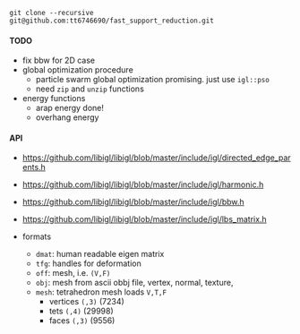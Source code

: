 

```
git clone --recursive git@github.com:tt6746690/fast_support_reduction.git
```


#### TODO

+ fix bbw for 2D case
+ global optimization procedure 
    + particle swarm global optimization promising. just use `igl::pso`
    + need `zip` and `unzip` functions
+ energy functions
    + arap energy done!
    + overhang energy


#### API 


+ https://github.com/libigl/libigl/blob/master/include/igl/directed_edge_parents.h
+ https://github.com/libigl/libigl/blob/master/include/igl/harmonic.h
+ https://github.com/libigl/libigl/blob/master/include/igl/bbw.h
+ https://github.com/libigl/libigl/blob/master/include/igl/lbs_matrix.h


+ formats
    + `dmat`: human readable eigen matrix
    + `tfg`: handles for deformation
    + `off`: mesh, i.e. `(V,F)`
    + `obj`: mesh from ascii obbj file, vertex, normal, texture, 
    + `mesh`: tetrahedron mesh  loads `V,T,F` 
        + vertices `(,3)` (7234)
        + tets `(,4)` (29998)
        + faces `(,3)` (9556)